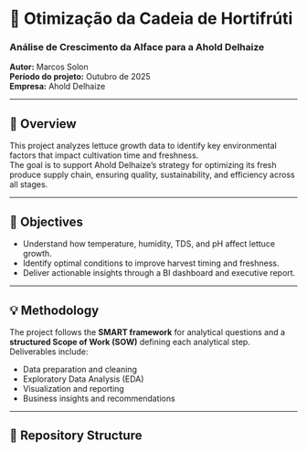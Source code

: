 # 🥬 Otimização da Cadeia de Hortifrúti  
### Análise de Crescimento da Alface para a Ahold Delhaize  

**Autor:** Marcos Solon  
**Período do projeto:** Outubro de 2025  
**Empresa:** Ahold Delhaize  

---

## 📖 Overview
This project analyzes lettuce growth data to identify key environmental factors that impact cultivation time and freshness.  
The goal is to support Ahold Delhaize’s strategy for optimizing its fresh produce supply chain, ensuring quality, sustainability, and efficiency across all stages.

---

## 🎯 Objectives
- Understand how temperature, humidity, TDS, and pH affect lettuce growth.  
- Identify optimal conditions to improve harvest timing and freshness.  
- Deliver actionable insights through a BI dashboard and executive report.  

---

## 💡 Methodology
The project follows the **SMART framework** for analytical questions and a **structured Scope of Work (SOW)** defining each analytical step.  
Deliverables include:
- Data preparation and cleaning  
- Exploratory Data Analysis (EDA)  
- Visualization and reporting  
- Business insights and recommendations  

---

## 📂 Repository Structure
